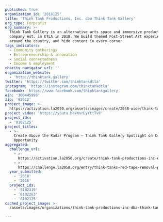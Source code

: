 ```yaml
---
published: true
organization_id: '2018125'
title: 'Think Tank Productions, Inc. dba Think Tank Gallery'
org_type: Forprofit
org_summary: >-
  Think Tank Gallery is an alternative arts space and immersive production
  company est. in DTLA in 2010. We build themed Post-Street Art experiences
  around the country, and hide content in every corner
tags_indicators:
  - Community gatherings
  - Entrepreneurship & innovation
  - Social connectedness
  - Income & employment
charity_navigator_url: ''
organization_website:
  - 'http://thinktank.gallery'
twitter: 'https://twitter.com/thinktankdtla'
instagram: 'https://instagram.com/thinktankdtla'
facebook: 'https://www.facebook.com/thinktankgallery'
ein: '300445999'
zip: '92612'
project_image: >-
  https://activation.la2050.org/assets/images/create/2048-wide/think-tank-productions-inc-dba-think-tank-gallery.jpg
project_video: 'https://youtu.be/msrLyYttTv8'
project_ids:
  - '8102125'
project_titles:
  - >-
    Create Above the Radar Program – Think Tank Gallery Spotlight on Creative
    Opportunity
aggregated:
  challenge_url:
    - >-
      https://activation.la2050.org/create/think-tank-productions-inc-dba-think-tank-gallery/
    - >-
      https://challenge.la2050.org/entry/think-tanks-red-tape-removal-program-–-untying-the-bureaucratic-knots-from-la-art-production
  year_submitted:
    - '2018'
    - '2016'
  project_ids:
    - '5102319'
    - '6102263'
    - '8102125'
cached_project_image: >-
  /assets/images/organizations/think-tank-productions-inc-dba-think-tank-gallery/activation.la2050.org/assets/images/create/2048-wide/think-tank-productions-inc-dba-think-tank-gallery.jpg

---
```

